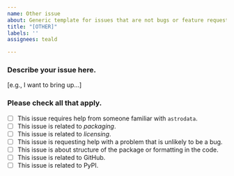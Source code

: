 ```yaml
---
name: Other issue
about: Generic template for issues that are not bugs or feature requests.
title: "[OTHER]"
labels: ''
assignees: teald

---
```


### Describe your issue here.
[e.g., I want to bring up...]

### Please check all that apply.
- [ ] This issue requires help from someone familiar with `astrodata`.
- [ ] This issue is related to *packaging*.
- [ ] This issue is related to *licensing*.
- [ ] This issue is requesting help with a problem that is unlikely to be a bug.
- [ ] This issue is about structure of the package or formatting in the code.
- [ ] This issue is related to GitHub.
- [ ] This issue is related to PyPI.
